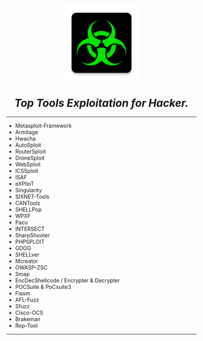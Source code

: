 <p align="center"><img src="/images/08.png" alt="Master of IT" width="200"/></p>

<center><h1><i>Top Tools Exploitation for Hacker.</i></h1></center>

---

* Metasploit-Framework
* Armitage
* Hwacha
* AutoSploit
* RouterSploit
* DroneSploit
* WebSploit
* ICSSploit
* ISAF
* eXPlioT
* Singularity
* SIXNET-Tools
* CANToolz
* SHELLPop
* WPXF
* Pacu
* INTERSECT
* SharpShooter
* PHPSPLOIT
* GDOG
* SHELLver
* Mcreator
* OWASP-ZSC
* Smap
* EncDecShellcode / Encrypter & Decrypter
* POCSuite & PoCsuite3
* Flasm
* AFL-Fuzz
* Sfuzz
* Cisco-OCS
* Brakeman
* Rop-Tool

---
